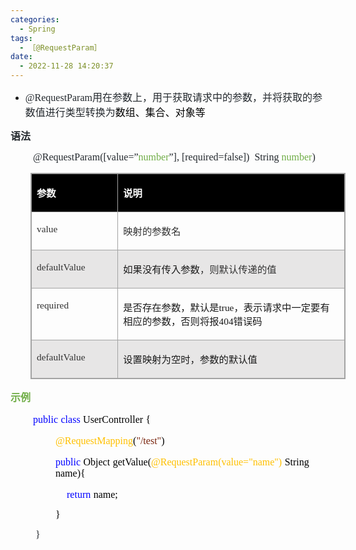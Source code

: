 ```yaml
---
categories:
  - Spring
tags:
  - ［@RequestParam］
date:
  - 2022-11-28 14:20:37
---
```


<ul style="list-style-type:disc">
    <li><span style="font-size:12.0pt"><span style="font-family:&quot;Comic Sans MS&quot;"><span
                    style="color:#24292e">@RequestParam</span></span></span><span style="font-size:12.0pt"><span
                style="font-family:&quot;Microsoft YaHei UI&quot;"><span
                    style="color:#24292e">用在参数上，用于获取请求中的参数，并将获取的参数值进行类型转换为</span></span></span><span
            style="font-size:12.0pt"><span style="font-family:&quot;Microsoft YaHei UI&quot;"><span
                    style="color:black">数组、集合、对象等</span></span></span></li>
</ul>
<p><span style="font-size:12.0pt"><span style="font-family:&quot;Microsoft YaHei UI&quot;"><span
                style="color:#24292e"><strong>语法</strong></span></span></span></p>
<p style="margin-left:36px"><span style="font-size:12.0pt"><span style="font-family:&quot;Comic Sans MS&quot;"><span
                style="color:#24292e">@RequestParam([value=</span></span><span
            style="font-family:&quot;Microsoft YaHei UI&quot;"><span style="color:#24292e">”</span></span><span
            style="font-family:&quot;Comic Sans MS&quot;"><span style="color:#70ad47">number</span></span><span
            style="font-family:&quot;Microsoft YaHei UI&quot;"><span style="color:#24292e">”</span></span><span
            style="font-family:&quot;Comic Sans MS&quot;"><span style="color:#24292e">], [required=false])&nbsp; String
            </span></span><span style="font-family:&quot;Comic Sans MS&quot;"><span
                style="color:#70ad47">number</span></span><span style="font-family:&quot;Comic Sans MS&quot;"><span
                style="color:#24292e">)</span></span></span></p>
<table summary="" cellspacing="0"
    style="border-collapse:collapse; border-color:#a3a3a3; border-style:solid; border-width:1px; margin-left:32px"
    class=" cke_show_border">
    <tbody>
        <tr>
            <td
                style="background-color:black; border-bottom:1px solid #a3a3a3; border-left:1px solid #a3a3a3; border-right:1px solid #a3a3a3; border-top:1px solid #a3a3a3; vertical-align:top; width:1.4784in">
                <p><span style="font-size:11.5pt"><span style="font-family:&quot;Microsoft YaHei UI&quot;"><span
                                style="color:white"><strong>参数</strong></span></span></span></p>
            </td>
            <td
                style="background-color:black; border-bottom:1px solid #a3a3a3; border-left:1px solid #a3a3a3; border-right:1px solid #a3a3a3; border-top:1px solid #a3a3a3; vertical-align:top; width:5.0659in">
                <p><span style="font-size:11.5pt"><span style="font-family:&quot;Microsoft YaHei UI&quot;"><span
                                style="color:white"><strong>说明</strong></span></span></span></p>
            </td>
        </tr>
        <tr>
            <td
                style="border-bottom:1px solid #a3a3a3; border-left:1px solid #a3a3a3; border-right:1px solid #a3a3a3; border-top:1px solid #a3a3a3; vertical-align:top; width:1.4784in">
                <p><span style="font-size:11.5pt"><span style="font-family:&quot;Comic Sans MS&quot;"><span
                                style="color:#333333">value</span></span></span></p>
            </td>
            <td
                style="border-bottom:1px solid #a3a3a3; border-left:1px solid #a3a3a3; border-right:1px solid #a3a3a3; border-top:1px solid #a3a3a3; vertical-align:top; width:5.0659in">
                <p><span style="font-size:11.5pt"><span style="font-family:&quot;Microsoft YaHei UI&quot;"><span
                                style="color:#333333">映射的参数名</span></span></span></p>
            </td>
        </tr>
        <tr>
            <td
                style="background-color:#e7e6e6; border-bottom:1px solid #a3a3a3; border-left:1px solid #a3a3a3; border-right:1px solid #a3a3a3; border-top:1px solid #a3a3a3; vertical-align:top; width:1.4784in">
                <p><span style="font-size:11.5pt"><span style="font-family:&quot;Comic Sans MS&quot;"><span
                                style="color:#333333">defaultValue</span></span></span></p>
            </td>
            <td
                style="background-color:#e7e6e6; border-bottom:1px solid #a3a3a3; border-left:1px solid #a3a3a3; border-right:1px solid #a3a3a3; border-top:1px solid #a3a3a3; vertical-align:top; width:5.0659in">
                <p><span style="font-size:11.5pt"><span style="font-family:&quot;Microsoft YaHei UI&quot;">如果没有传入参数<span
                                style="color:#333333">，则默认传递的值</span></span></span></p>
            </td>
        </tr>
        <tr>
            <td
                style="border-bottom:1px solid #a3a3a3; border-left:1px solid #a3a3a3; border-right:1px solid #a3a3a3; border-top:1px solid #a3a3a3; vertical-align:top; width:1.4784in">
                <p><span style="font-size:11.5pt"><span style="font-family:&quot;Comic Sans MS&quot;"><span
                                style="color:#333333">required</span></span></span></p>
            </td>
            <td
                style="border-bottom:1px solid #a3a3a3; border-left:1px solid #a3a3a3; border-right:1px solid #a3a3a3; border-top:1px solid #a3a3a3; vertical-align:top; width:5.1048in">
                <p><span style="font-size:11.5pt"><span
                            style="font-family:&quot;Microsoft YaHei UI&quot;">是否存在参数，默认是</span><span
                            style="font-family:&quot;Comic Sans MS&quot;">true</span><span
                            style="font-family:&quot;Microsoft YaHei UI&quot;">，表示请求中一定要有相应的参数，否则将报</span><span
                            style="font-family:&quot;Comic Sans MS&quot;">404</span><span
                            style="font-family:&quot;Microsoft YaHei UI&quot;">错误码</span></span></p>
            </td>
        </tr>
        <tr>
            <td
                style="background-color:#e7e6e6; border-bottom:1px solid #a3a3a3; border-left:1px solid #a3a3a3; border-right:1px solid #a3a3a3; border-top:1px solid #a3a3a3; vertical-align:top; width:1.4784in">
                <p><span style="font-size:11.5pt"><span style="font-family:&quot;Comic Sans MS&quot;"><span
                                style="color:#333333">defaultValue</span></span></span></p>
            </td>
            <td
                style="background-color:#e7e6e6; border-bottom:1px solid #a3a3a3; border-left:1px solid #a3a3a3; border-right:1px solid #a3a3a3; border-top:1px solid #a3a3a3; vertical-align:top; width:5.0659in">
                <p><span style="font-size:11.5pt"><span
                            style="font-family:&quot;Microsoft YaHei UI&quot;">设置映射为空时，参数的默认值</span></span></p>
            </td>
        </tr>
    </tbody>
</table>
<p><span style="font-size:12.0pt"><span style="font-family:&quot;Microsoft YaHei UI&quot;"><span
                style="color:#70ad47"><strong>示例</strong></span></span></span></p>
<p style="margin-left:36px"><span style="font-size:12.0pt"><span style="font-family:&quot;Comic Sans MS&quot;"><span
                style="color:blue">public</span></span>&nbsp;<span style="font-family:&quot;Comic Sans MS&quot;"><span
                style="color:blue">class</span></span>&nbsp;<span style="font-family:&quot;Comic Sans MS&quot;"><span
                style="color:black">UserController</span></span>&nbsp;<span
            style="font-family:&quot;Comic Sans MS&quot;"><span style="color:black">{</span></span></span></p>
<p style="margin-left:72px"><span style="font-size:12.0pt"><span style="font-family:&quot;Comic Sans MS&quot;"><span
                style="color:#ffc000">@RequestMapping</span></span><span
            style="font-family:&quot;Comic Sans MS&quot;"><span style="color:black">(</span></span><span
            style="font-family:&quot;Comic Sans MS&quot;"><span style="color:#78230c">"</span></span><span
            style="font-family:&quot;Comic Sans MS&quot;"><span style="color:#78230c">/test</span></span><span
            style="font-family:&quot;Comic Sans MS&quot;"><span style="color:#78230c">"</span></span><span
            style="font-family:&quot;Comic Sans MS&quot;"><span style="color:black">)</span></span>&nbsp;&nbsp;</span>
</p>
<p style="margin-left:72px"><span style="font-size:12.0pt"><span style="font-family:&quot;Comic Sans MS&quot;"><span
                style="color:blue">public</span></span>&nbsp;<span style="font-family:&quot;Comic Sans MS&quot;"><span
                style="color:black">Object</span></span>&nbsp;<span style="font-family:&quot;Comic Sans MS&quot;"><span
                style="color:black">getValue</span></span><span style="font-family:&quot;Comic Sans MS&quot;"><span
                style="color:black">(</span></span><span style="font-family:&quot;Comic Sans MS&quot;"><span
                style="color:#ffc000">@Request</span></span><span style="font-family:&quot;Comic Sans MS&quot;"><span
                style="color:#ffc000">Param(value="name")</span></span>&nbsp;<span
            style="font-family:&quot;Comic Sans MS&quot;"><span style="color:black">String name</span></span><span
            style="font-family:&quot;Comic Sans MS&quot;"><span style="color:black">){</span></span></span></p>
<p style="margin-left:72px"><span style="font-size:12.0pt">&nbsp;&nbsp;&nbsp;&nbsp;<span
            style="font-family:&quot;Comic Sans MS&quot;"><span style="color:blue">return</span></span>&nbsp;<span
            style="font-family:&quot;Comic Sans MS&quot;"><span style="color:black">name</span></span><span
            style="font-family:&quot;Comic Sans MS&quot;"><span style="color:black">;</span></span></span></p>
<p style="margin-left:72px"><span style="font-size:12.0pt"><span style="font-family:&quot;Comic Sans MS&quot;"><span
                style="color:black">}</span></span></span></p>
<p style="margin-left: 40px;"><span style="font-size:12.0pt"><span style="font-family:&quot;Comic Sans MS&quot;"><span
                style="color:#24292e">}</span></span></span></p>
